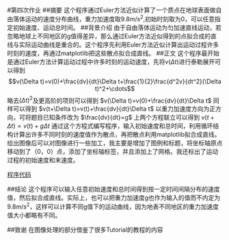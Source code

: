 
<script type="text/javascript" src="http://cdn.mathjax.org/mathjax/latest/MathJax.js?config=default"></script>

#第四次作业
##摘要
这个程序通过Euler方法近似计算了一个质点在地球表面做自由落体运动的速度分布曲线，重力加速度取$9.8m/s^2$,初始时刻取为0，可以任意指定初始速度、运动总时间。
##背景介绍
由于自由落体运动为匀加速直线运动，若忽略地球上不同地区的g值得差异，那么通过Euler方法近似得到的点拟合成的直线与实际运动曲线是重合的。这个程序先利用Euler方法近似计算出运动过程许多时刻的速度，再通过matplotlib把这些散点拟合成直线。
##正文
这个程序最开始是通过Euler方法计算运动过程中许多时刻的运动速度，先将$v(\Delta t)$进行泰勒展开可以得到
$$v(\Delta t)=v(0)+\frac{dv}{dt}\Delta t+\frac{1}{2}\frac{d^2v}{dt^2}(\Delta t)^2+\cdots$$
略去$(\Delta t)^2$及更高阶的项则可以得到
$v(\Delta t)=v(0)+\frac{dv}{dt}\Delta t$
同样可以得到
$v(t+\Delta t)=v(t)+\frac{dv}{dt}\Delta t$
以重力加速度方向为正方向，可将题目已知条件改为
$\frac{dv}{dt}=g$
上两个方程联立可以得到
$v(t+\Delta t)=v(t)+g\Delta t$
通过这个方程式编写程序，输入初始速度和总时间，利用循环结构计算出许多不同时刻的速度值作为散点，再把散点利用matplotlib拟合成直线。
绘出图像后可以对图像进行一些加工，我主要是增加了图例和标题，将坐标轴原点移动到了（0，0）点，添加了坐标轴标签，并且添加上了网格。我还标出了运动过程的初始速度和末速度。

[程序代码](https://github.com/rwh457/computationalphysics_N2013301020026/blob/master/Chapter1/velocity.py)

##结论
这个程序可以输入任意初始速度和总时间得到按一定时间间隔分布的速度值，然后拟合成直线。实际上，也可以把重力加速度g也作为输入的值而不内定为$9.8m/s^2$，这样可以计算不同g值下的运动曲线，因为地表不同地区的重力加速度值大小都略有不同。

##致谢
在图像处理的部分借鉴了很多Tutorial的教程的内容
